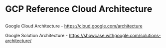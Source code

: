 
# GCP Reference Cloud Architecture 


## 

Google Cloud Architecture - https://cloud.google.com/architecture

 Google Solution Architecture - https://showcase.withgoogle.com/solutions-architecture/
